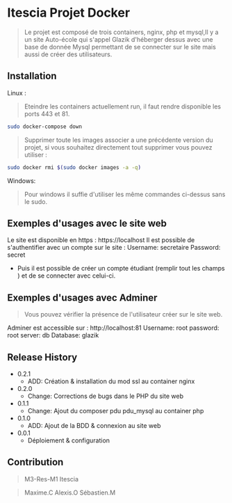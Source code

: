 # Itescia Projet Docker
> Le projet est composé de trois containers, nginx, php et mysql,Il y a un site Auto-école qui s'appel Glazik d'héberger dessus avec une base de donnée Mysql permettant de se connecter sur le site mais aussi de créer des utilisateurs.

## Installation

Linux :

> Eteindre les containers actuellement run, il faut rendre disponible les ports 443 et 81.

```sh
sudo docker-compose down
```
> Supprimer toute les images associer a une précédente version du projet, si vous souhaitez directement tout supprimer vous pouvez utiliser :

```sh
sudo docker rmi $(sudo docker images -a -q)
```

Windows:
> Pour windows il suffie d'utiliser les même commandes ci-dessus sans le sudo.

## Exemples d'usages avec le site web

Le site est disponible en https : https://localhost
Il est possible de s'authentifier avec un compte sur le site :
Username: secretaire
Password: secret
- Puis il est possible de créer un compte étudiant (remplir tout les champs ) et de se connecter avec celui-ci.

## Exemples d'usages avec Adminer

> Vous pouvez vérifier la présence de l'utilisateur créer sur le site web.

Adminer est accessible sur : http://localhost:81
Username: root
password: root
server: db
Database: glazik

## Release History

* 0.2.1
    * ADD: Création & installation du mod ssl au container nginx
* 0.2.0
    * Change: Corrections de bugs dans le PHP du site web
* 0.1.1
    * Change: Ajout du composer pdu pdu_mysql au container php
* 0.1.0
    * ADD: Ajout de la BDD & connexion au site web
* 0.0.1
    * Déploiement & configuration

## Contribution
> M3-Res-M1 Itescia

> Maxime.C
> Alexis.O
> Sébastien.M

